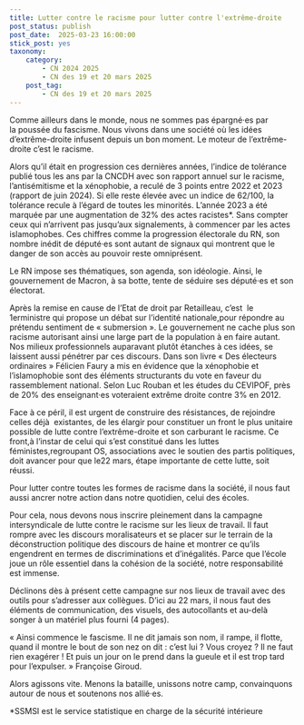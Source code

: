 ```yaml
---
title: Lutter contre le racisme pour lutter contre l'extrême-droite
post_status: publish
post_date:  2025-03-23 16:00:00
stick_post: yes
taxonomy:
    category:
        - CN 2024 2025
        - CN des 19 et 20 mars 2025
    post_tag:
        - CN des 19 et 20 mars 2025
---
```


Comme ailleurs dans le monde, nous ne sommes pas épargné·es par la poussée du fascisme. Nous vivons dans une société où les idées d’extrême-droite infusent depuis un bon moment. Le moteur de l’extrême-droite c’est le racisme.

Alors qu’il était en progression ces dernières années, l’indice de tolérance publié tous les ans par la CNCDH avec son rapport annuel sur le racisme, l’antisémitisme et la xénophobie, a reculé de 3 points entre 2022 et 2023 (rapport de juin 2024). Si elle reste élevée avec un indice de 62/100, la tolérance recule à l’égard de toutes les minorités. L’année 2023 a été marquée par une augmentation de 32% des actes racistes*. Sans compter ceux qui n’arrivent pas jusqu’aux signalements, à commencer par les actes islamophobes. Ces chiffres comme la progression électorale du RN, son nombre inédit de député·es sont autant de signaux qui montrent que le danger de son accès au pouvoir reste omniprésent.

Le RN impose ses thématiques, son agenda, son idéologie. Ainsi, le gouvernement de Macron, à sa botte, tente de séduire ses député·es et son électorat.

Après la remise en cause de l’Etat de droit par Retailleau, c’est  le 1erministre qui propose un débat sur l’identité nationale,pour répondre au prétendu sentiment de « submersion ». Le gouvernement ne cache plus son racisme autorisant ainsi une large part de la population à en faire autant. Nos milieux professionnels auparavant plutôt étanches à ces idées, se laissent aussi pénétrer par ces discours. Dans son livre « Des électeurs ordinaires » Félicien Faury a mis en évidence que la xénophobie et l’islamophobie sont des éléments structurants du vote en faveur du rassemblement national. Selon Luc Rouban et les études du CEVIPOF, près de 20% des enseignant·es voteraient extrême droite contre 3% en 2012.

Face à ce péril, il est urgent de construire des résistances, de rejoindre celles déjà  existantes, de les élargir pour constituer un front le plus unitaire possible de lutte contre l’extrême-droite et son carburant le racisme. Ce front,à l’instar de celui qui s’est constitué dans les luttes féministes,regroupant OS, associations avec le soutien des partis politiques, doit avancer pour que le22 mars, étape importante de cette lutte, soit réussi.

Pour lutter contre toutes les formes de racisme dans la société, il nous faut aussi ancrer notre action dans notre quotidien, celui des écoles.

Pour cela, nous devons nous inscrire pleinement dans la campagne intersyndicale de lutte contre le racisme sur les lieux de travail. Il faut rompre avec les discours moralisateurs et se placer sur le terrain de la déconstruction politique des discours de haine et montrer ce qu’ils engendrent en termes de discriminations et d’inégalités. Parce que l’école joue un rôle essentiel dans la cohésion de la société, notre responsabilité est immense.

Déclinons dès à présent cette campagne sur nos lieux de travail avec des outils pour s’adresser aux collègues. D’ici au 22 mars, il nous faut des éléments de communication, des visuels, des autocollants et au-delà songer à un matériel plus fourni (4 pages).

« Ainsi commence le fascisme. Il ne dit jamais son nom, il rampe, il flotte, quand il montre le bout de son nez on dit : c’est lui ? Vous croyez ? Il ne faut rien exagérer ! Et puis un jour on le prend dans la gueule et il est trop tard pour l’expulser. » Françoise Giroud.

Alors agissons vite. Menons la bataille, unissons notre camp, convainquons autour de nous et soutenons nos allié·es.

*SSMSI est le service statistique en charge de la sécurité intérieure
